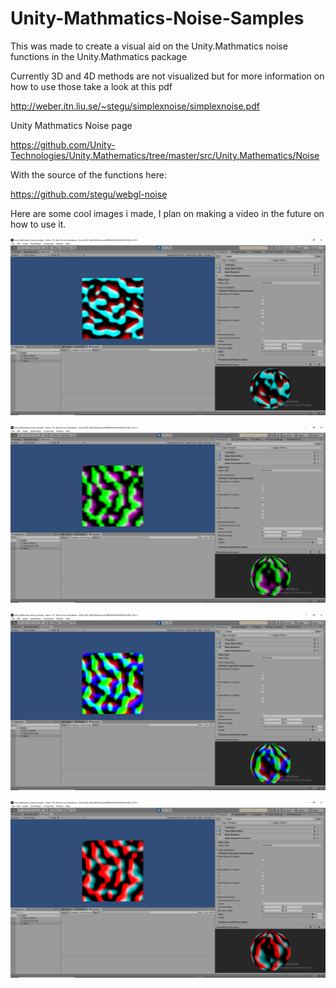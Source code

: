 # Unity-Mathmatics-Noise-Samples
 
This was made to create a visual aid on the Unity.Mathmatics noise functions in the Unity.Mathmatics package 

Currently 3D and 4D methods are not visualized but for more information on how to use those take a look at this pdf 

http://weber.itn.liu.se/~stegu/simplexnoise/simplexnoise.pdf 

Unity Mathmatics Noise page 

https://github.com/Unity-Technologies/Unity.Mathematics/tree/master/src/Unity.Mathematics/Noise 

With the source of the functions here: 

https://github.com/stegu/webgl-noise

Here are some cool images i made, I plan on making a video in the future on how to use it.

![GitHub Logo](/images/SRDNoise/Test1.png)

![GitHub Logo](/images/SRDNoise/Test2.png)

![GitHub Logo](/images/SRDNoise/Test3.png)

![GitHub Logo](/images/SRDNoise/Test4.png)
